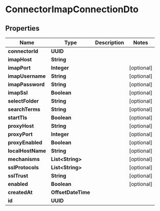 

# ConnectorImapConnectionDto


## Properties

| Name | Type | Description | Notes |
|------------ | ------------- | ------------- | -------------|
|**connectorId** | **UUID** |  |  |
|**imapHost** | **String** |  |  |
|**imapPort** | **Integer** |  |  [optional] |
|**imapUsername** | **String** |  |  [optional] |
|**imapPassword** | **String** |  |  [optional] |
|**imapSsl** | **Boolean** |  |  [optional] |
|**selectFolder** | **String** |  |  [optional] |
|**searchTerms** | **String** |  |  [optional] |
|**startTls** | **Boolean** |  |  [optional] |
|**proxyHost** | **String** |  |  [optional] |
|**proxyPort** | **Integer** |  |  [optional] |
|**proxyEnabled** | **Boolean** |  |  [optional] |
|**localHostName** | **String** |  |  [optional] |
|**mechanisms** | **List&lt;String&gt;** |  |  [optional] |
|**sslProtocols** | **List&lt;String&gt;** |  |  [optional] |
|**sslTrust** | **String** |  |  [optional] |
|**enabled** | **Boolean** |  |  [optional] |
|**createdAt** | **OffsetDateTime** |  |  |
|**id** | **UUID** |  |  |



